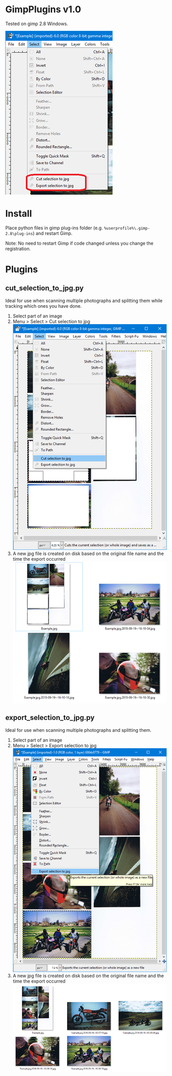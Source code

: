# GimpPlugins v1.0
Tested on gimp 2.8 Windows.

![Menu](doc/menu.png "Menu")

# Install

 Place python files in gimp plug-ins folder (e.g. `%userprofile%\.gimp-2.8\plug-ins`) and restart Gimp.

 Note: No need to restart Gimp if code changed unless you change the registration.

 # Plugins

 ## cut_selection_to_jpg.py  

 Ideal for use when scanning multiple photographs and splitting them while tracking which ones you have done.

 1. Select part of an image
 2. Menu > Select > Cut selection to jpg  
![screenshot](doc/cut_selection_to_jpg-screenshot.png "screenshot")
 3. A new jpg file is created on disk based on the original file name and the time the export occurred  
 ![Files on disk](doc/cut_selection_to_jpg-screenshot-output.png "Files on disk")

 ## export_selection_to_jpg.py  

 Ideal for use when scanning multiple photographs and splitting them.

 1. Select part of an image
 2. Menu > Select > Export selection to jpg  
![screenshot](doc/export_selection_to_jpg-screenshot.png "screenshot")
 3. A new jpg file is created on disk based on the original file name and the time the export occurred  
 ![Files on disk](doc/export_selection_to_jpg-output.png "Files on disk")
